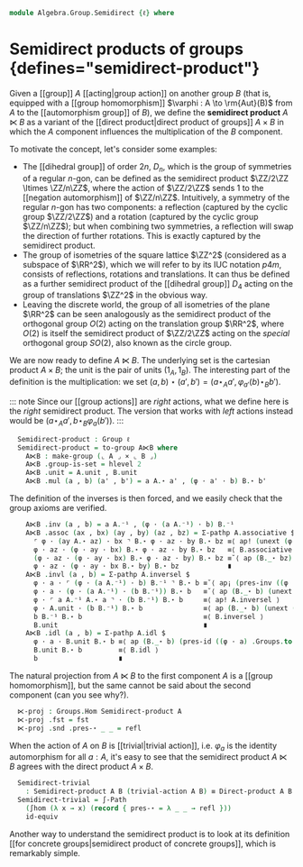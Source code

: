 <!--
```agda
open import Algebra.Group.Cat.FinitelyComplete
open import Algebra.Group.Cat.Base
open import Algebra.Group.Action
open import Algebra.Group

open import Cat.Prelude

open is-group-hom
open make-group
```
-->

```agda
module Algebra.Group.Semidirect {ℓ} where
```

# Semidirect products of groups {defines="semidirect-product"}

Given a [[group]] $A$ [[acting|group action]] on another group $B$ (that
is, equipped with a [[group homomorphism]] $\varphi : A \to \rm{Aut}(B)$
from $A$ to the [[automorphism group]] of $B$), we define the
**semidirect product** $A \ltimes B$ as a variant of the [[direct
product|direct product of groups]] $A \times B$ in which the $A$
component influences the multiplication of the $B$ component.

To motivate the concept, let's consider some examples:

- The [[dihedral group]] of order $2n$, $D_n$, which is the group of
symmetries of a regular $n$-gon, can be defined as the semidirect product
$\ZZ/2\ZZ \ltimes \ZZ/n\ZZ$, where the action of $\ZZ/2\ZZ$ sends $1$
to the [[negation automorphism]] of $\ZZ/n\ZZ$. Intuitively, a symmetry
of the regular $n$-gon has two components: a reflection (captured by the
cyclic group $\ZZ/2\ZZ$) and a rotation (captured by the cyclic group $\ZZ/n\ZZ$);
but when combining two symmetries, a reflection will swap the direction
of further rotations. This is exactly captured by the semidirect product.
- The group of isometries of the square lattice $\ZZ^2$ (considered
as a subspace of $\RR^2$), which we will refer to by its IUC notation
$p4m$, consists of reflections, rotations and translations. It can thus
be defined as a further semidirect product of the [[dihedral group]]
$D_4$ acting on the group of translations $\ZZ^2$ in the obvious way.
- Leaving the discrete world, the group of all isometries of the plane
$\RR^2$ can be seen analogously as the semidirect product of the
orthogonal group $O(2)$ acting on the translation group $\RR^2$, where
$O(2)$ is itself the semidirect product of $\ZZ/2\ZZ$ acting on the
*special* orthogonal group $SO(2)$, also known as the circle group.

<!--
```agda
module _ (A : Group ℓ) (B : Group ℓ) (φ : Action (Groups ℓ) A B) where
  private
    module A = Group-on (A .snd)
    module B = Group-on (B .snd)
```
-->

We are now ready to define $A \ltimes B$. The underlying set is the
cartesian product $A \times B$; the unit is the pair of units
$(1_A, 1_B)$. The interesting part of the definition is the multiplication:
we set $(a, b) \star (a', b') = (a \star_A a', \varphi_{a'}(b) \star_B b')$.

::: note
Since our [[group actions]] are *right* actions, what we define here
is the *right* semidirect product. The version that works with *left*
actions instead would be $(a \star_A a', b \star_B \varphi_{a}(b'))$.
:::

```agda
  Semidirect-product : Group ℓ
  Semidirect-product = to-group A⋉B where
    A⋉B : make-group (⌞ A ⌟ × ⌞ B ⌟)
    A⋉B .group-is-set = hlevel 2
    A⋉B .unit = A.unit , B.unit
    A⋉B .mul (a , b) (a' , b') = a A.⋆ a' , (φ · a' · b) B.⋆ b'
```

The definition of the inverses is then forced, and we easily check that
the group axioms are verified.

```agda
    A⋉B .inv (a , b) = a A.⁻¹ , (φ · (a A.⁻¹) · b) B.⁻¹
    A⋉B .assoc (ax , bx) (ay , by) (az , bz) = Σ-pathp A.associative $
      ⌜ φ · (ay A.⋆ az) · bx ⌝ B.⋆ φ · az · by B.⋆ bz ≡⟨ ap! (unext (φ .snd .pres-⋆ _ _) _) ⟩
      φ · az · (φ · ay · bx) B.⋆ φ · az · by B.⋆ bz   ≡⟨ B.associative ⟩
      (φ · az · (φ · ay · bx) B.⋆ φ · az · by) B.⋆ bz ≡˘⟨ ap (B._⋆ bz) ((φ · az) .Groups.to .snd .pres-⋆ _ _) ⟩
      φ · az · (φ · ay · bx B.⋆ by) B.⋆ bz            ∎
    A⋉B .invl (a , b) = Σ-pathp A.inversel $
      φ · a · ⌜ (φ · (a A.⁻¹) · b) B.⁻¹ ⌝ B.⋆ b ≡˘⟨ ap¡ (pres-inv ((φ · _) .Groups.to .snd)) ⟩
      φ · a · (φ · (a A.⁻¹) · (b B.⁻¹)) B.⋆ b   ≡˘⟨ ap (B._⋆ b) (unext (pres-⋆ (φ .snd) _ _) _) ⟩
      φ · ⌜ a A.⁻¹ A.⋆ a ⌝ · (b B.⁻¹) B.⋆ b     ≡⟨ ap! A.inversel ⟩
      φ · A.unit · (b B.⁻¹) B.⋆ b               ≡⟨ ap (B._⋆ b) (unext (pres-id (φ .snd)) _) ⟩
      b B.⁻¹ B.⋆ b                              ≡⟨ B.inversel ⟩
      B.unit                                    ∎
    A⋉B .idl (a , b) = Σ-pathp A.idl $
      φ · a · B.unit B.⋆ b ≡⟨ ap (B._⋆ b) (pres-id ((φ · a) .Groups.to .snd)) ⟩
      B.unit B.⋆ b         ≡⟨ B.idl ⟩
      b                    ∎
```

The natural projection from $A \ltimes B$ to the first component $A$ is
a [[group homomorphism]], but the same cannot be said about the second
component (can you see why?).

```agda
  ⋉-proj : Groups.Hom Semidirect-product A
  ⋉-proj .fst = fst
  ⋉-proj .snd .pres-⋆ _ _ = refl
```

When the action of $A$ on $B$ is [[trivial|trivial action]], i.e. $\varphi_a$ is the
identity automorphism for all $a : A$, it's easy to see that the
semidirect product $A \ltimes B$ agrees with the direct product
$A \times B$.

<!--
```agda
module _ (A : Group ℓ) (B : Group ℓ) where
  private
    module A = Group-on (A .snd)
    module B = Group-on (B .snd)
```
-->

```agda
  Semidirect-trivial
    : Semidirect-product A B (trivial-action A B) ≡ Direct-product A B
  Semidirect-trivial = ∫-Path
    (∫hom (λ x → x) (record { pres-⋆ = λ _ _ → refl }))
    id-equiv
```

Another way to understand the semidirect product is to look at its
definition [[for concrete groups|semidirect product of concrete groups]],
which is remarkably simple.
